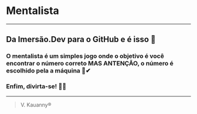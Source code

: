# Mentalista

<hr> 

## Da Imersão.Dev para o GitHub e é isso 🙂

### O mentalista é um simples jogo onde o objetivo é você encontrar o número correto **MAS ANTENÇÃO**, o número é escolhido pela a máquina 🤖✔
### Enfim, divirta-se! 🐱‍👓

<hr> 

> V. Kauanny®


